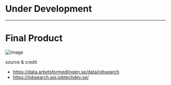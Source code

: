 # Under Development

---

# Final Product

![image](https://github.com/user-attachments/assets/0fcfbe24-c8e8-4c36-b69a-45d3866479dc)


source & credit 

- https://data.arbetsformedlingen.se/data/jobsearch
- https://jobsearch.api.jobtechdev.se/
